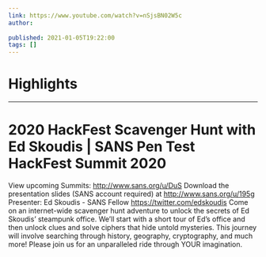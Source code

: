 ```yaml
---
link: https://www.youtube.com/watch?v=nSjsBN02W5c
author: 
   
published: 2021-01-05T19:22:00
tags: []
---
```

# Highlights


---
# 2020 HackFest Scavenger Hunt with Ed Skoudis | SANS Pen Test HackFest Summit 2020
View upcoming Summits: http://www.sans.org/u/DuS Download the presentation slides (SANS account required) at http://www.sans.org/u/195g Presenter: Ed Skoudis - SANS Fellow https://twitter.com/edskoudis Come on an internet-wide scavenger hunt adventure to unlock the secrets of Ed Skoudis’ steampunk office. We’ll start with a short tour of Ed’s office and then unlock clues and solve ciphers that hide untold mysteries. This journey will involve searching through history, geography, cryptography, and much more! Please join us for an unparalleled ride through YOUR imagination.